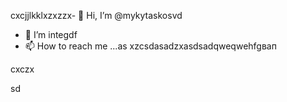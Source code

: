 cxcjjlkklxzxzzx- 👋 Hi, I’m @mykytaskosvd
- 👀 I’m integdf
- 📫 How to reach me ...as
xzcsdasadzxasdsadqweqwehfgвап
<!---zxcdashfgasdas
mykytasko/mykytasko is a ✨ special ✨ repaository becaudasse its `READMfdgd` (this file) appears on your GitHub profile.dgdf
You can click the Preview link to taADFke a look at your changes.
--->cxczx
sd
